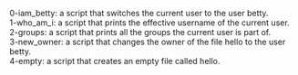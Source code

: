 0-iam_betty: a script that switches the current user to the user betty.
<br>1-who_am_i: a script that prints the effective username of the current user.
<br>2-groups: a script that prints all the groups the current user is part of.
<br>3-new_owner: a script that changes the owner of the file hello to the user betty.
<br>4-empty: a script that creates an empty file called hello.
